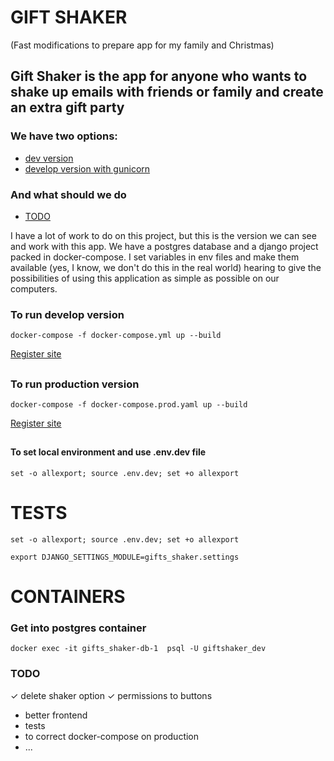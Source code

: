 # GIFT SHAKER
(Fast modifications to prepare app for my family and Christmas)
## Gift Shaker is the app for anyone who wants to shake up emails with friends or family and create an extra gift party

### We have two options:

* [dev version](#dev)
* [develop version with gunicorn](#prod)

### And what should we do

* [ TODO ](#todo)

I have a lot of work to do on this project, but this is the version we can see and work with this app.
We have a postgres database and a django project packed in docker-compose. I set variables in env files and make them
available (yes, I know, we don't do this in the real world) hearing to give the possibilities of using this application
as simple as possible on our computers.

<a name="dev"></a>
### To run develop version
```shell
docker-compose -f docker-compose.yml up --build
```
[Register site](http://127.0.0.1:8080/login/register/)

##

<a name="prod"></a>
### To run production version
```shell
docker-compose -f docker-compose.prod.yaml up --build
```
[Register site](http://127.0.0.1:8000/login/register/)

##

#### To set local environment and use .env.dev file
```shell
set -o allexport; source .env.dev; set +o allexport
```



# TESTS
```shell
set -o allexport; source .env.dev; set +o allexport
```
```shell
export DJANGO_SETTINGS_MODULE=gifts_shaker.settings
```


# CONTAINERS
### Get into postgres container
```shell
docker exec -it gifts_shaker-db-1  psql -U giftshaker_dev
```
<a name="todo"></a>
### TODO

&#x2713; delete shaker option
&#x2713; permissions to buttons

+ better frontend
+ tests
+ to correct docker-compose on production
+ ...
